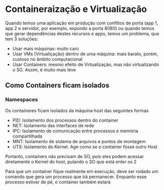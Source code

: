 # Containeraização e Virtualização

Quando temos uma aplicação em produção com conflitos de porta (app 1, app 2 e servidor, por exemplo, expondo a porta 8080)
ou quando temos que gerar dependências destes recursos e apps, temos um problema, que tem 3 soluções: 

- Usar mais máquinas: muito caro
- Usar VMs (Virtualiçação) dentro de uma máquina: mais barato, porém, custoso no âmbito computacional
- Usar Containers: mesmo efeito de Virtualização, mas não virtualizando o SO. Assim, é muito mais leve

## Como Containers ficam isolados

### Namespaces

Os containeres ficam isolados da máquina host das seguintes formas

- PID: Isolamento dos processos dentro do container
- NET: Isolamento das interfaces de rede
- IPC: Isolamento de comunicação entre processos e memória compartilhada
- MNT: Isolamento de sistema de arquivos e pontos de montagem
- UTS: Isolamento do Kernel. Age como se o container fosse outro Host

Portanto, containers não precisam de SO, pois eles podem acessar diretamente o Kernel do host, pulando o SO
que está enter os 2

Para que um container fique realmente em execução, deve ser rodado um comando que gera um processo que irá 
permanecer. Enquanto esse processo estiver de pé, o container também estará
